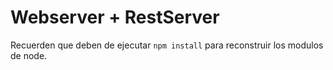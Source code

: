 # Webserver + RestServer

Recuerden que deben de ejecutar ``` npm install ``` para reconstruir los modulos de node.